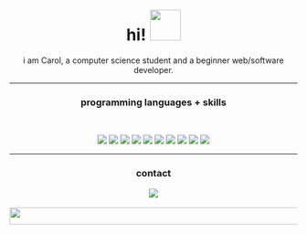 <h1 align="center">hi! <img src="https://user-images.githubusercontent.com/74038190/216122028-c05b52fb-983e-4ee8-8811-6f30cd9ea5d5.png" height="54"/></h1>

<p align="center">i am Carol, a computer science student and a beginner web/software developer.</p>

***

### <p align="center">programming languages + skills</p>
</br>
<p align="center">
<img src="https://img.shields.io/badge/Javascript-grey?logo=javascript&logoColor=f5f5f5"/>

<img src="https://img.shields.io/badge/React-grey?logo=react&logoColor=f5f5f5"/>

<img src="https://img.shields.io/badge/Python-grey?logo=python&logoColor=f5f5f5"/>

<img src="https://img.shields.io/badge/PhP-grey?logo=php&logoColor=f5f5f5"/>

<img src="https://img.shields.io/badge/PostgreSQL-grey?logo=postgresql&logoColor=f5f5f5"/>

<img src="https://img.shields.io/badge/Git-grey?logo=git&logoColor=f5f5f5"/>

<img src="https://img.shields.io/badge/Github-grey?logo=github&logoColor=f5f5f5"/>

<img src="https://img.shields.io/badge/WordPress-grey?logo=wordpress&logoColor=f5f5f5"/>

<img src="https://img.shields.io/badge/HTML-grey?logo=html&logoColor=f5f5f5"/>

<img src="https://img.shields.io/badge/Boostrap-grey?logo=bootstrap&logoColor=f5f5f5"/>
</p>

***

### <p align="center">contact</p>

<p align="center">
<a href=""><img src="https://img.shields.io/badge/LinkedIn-grey?logo=linkedin&logoColor=f5f5f5"/></a>

</br>
</br>

<img src="https://user-images.githubusercontent.com/74038190/212284158-e840e285-664b-44d7-b79b-e264b5e54825.gif" height="30" width="600"/>

</p>

